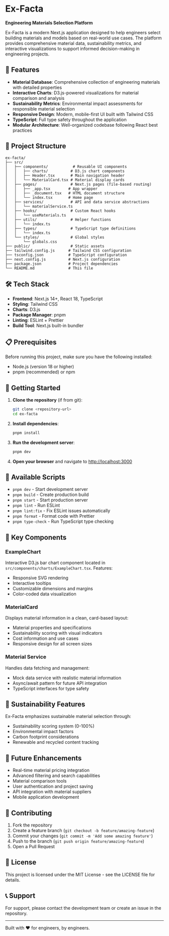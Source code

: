 # Ex-Facta

**Engineering Materials Selection Platform**

Ex-Facta is a modern Next.js application designed to help engineers select building materials and models based on real-world use cases. The platform provides comprehensive material data, sustainability metrics, and interactive visualizations to support informed decision-making in engineering projects.

## 🚀 Features

- **Material Database**: Comprehensive collection of engineering materials with detailed properties
- **Interactive Charts**: D3.js-powered visualizations for material comparison and analysis
- **Sustainability Metrics**: Environmental impact assessments for responsible material selection
- **Responsive Design**: Modern, mobile-first UI built with Tailwind CSS
- **TypeScript**: Full type safety throughout the application
- **Modular Architecture**: Well-organized codebase following React best practices

## 📁 Project Structure

```
ex-facta/
├── src/
│   ├── components/           # Reusable UI components
│   │   ├── charts/          # D3.js chart components
│   │   ├── Header.tsx       # Main navigation header
│   │   └── MaterialCard.tsx # Material display cards
│   ├── pages/               # Next.js pages (file-based routing)
│   │   ├── _app.tsx        # App wrapper
│   │   ├── _document.tsx   # HTML document structure
│   │   └── index.tsx       # Home page
│   ├── services/            # API and data service abstractions
│   │   └── materialService.ts
│   ├── hooks/               # Custom React hooks
│   │   └── useMaterials.ts
│   ├── utils/               # Helper functions
│   │   └── index.ts
│   ├── types/               # TypeScript type definitions
│   │   └── index.ts
│   └── styles/              # Global styles
│       └── globals.css
├── public/                  # Static assets
├── tailwind.config.js      # Tailwind CSS configuration
├── tsconfig.json           # TypeScript configuration
├── next.config.js          # Next.js configuration
├── package.json            # Project dependencies
└── README.md               # This file
```

## 🛠 Tech Stack

- **Frontend**: Next.js 14+, React 18, TypeScript
- **Styling**: Tailwind CSS
- **Charts**: D3.js
- **Package Manager**: pnpm
- **Linting**: ESLint + Prettier
- **Build Tool**: Next.js built-in bundler

## 📋 Prerequisites

Before running this project, make sure you have the following installed:

- Node.js (version 18 or higher)
- pnpm (recommended) or npm

## 🚀 Getting Started

1. **Clone the repository** (if from git):

   ```bash
   git clone <repository-url>
   cd ex-facta
   ```

2. **Install dependencies**:

   ```bash
   pnpm install
   ```

3. **Run the development server**:

   ```bash
   pnpm dev
   ```

4. **Open your browser** and navigate to [http://localhost:3000](http://localhost:3000)

## 📜 Available Scripts

- `pnpm dev` - Start development server
- `pnpm build` - Create production build
- `pnpm start` - Start production server
- `pnpm lint` - Run ESLint
- `pnpm lint:fix` - Fix ESLint issues automatically
- `pnpm format` - Format code with Prettier
- `pnpm type-check` - Run TypeScript type checking

## 🎨 Key Components

### ExampleChart

Interactive D3.js bar chart component located in `src/components/charts/ExampleChart.tsx`. Features:

- Responsive SVG rendering
- Interactive tooltips
- Customizable dimensions and margins
- Color-coded data visualization

### MaterialCard

Displays material information in a clean, card-based layout:

- Material properties and specifications
- Sustainability scoring with visual indicators
- Cost information and use cases
- Responsive design for all screen sizes

### Material Service

Handles data fetching and management:

- Mock data service with realistic material information
- Async/await pattern for future API integration
- TypeScript interfaces for type safety

## 🌱 Sustainability Features

Ex-Facta emphasizes sustainable material selection through:

- Sustainability scoring system (0-100%)
- Environmental impact factors
- Carbon footprint considerations
- Renewable and recycled content tracking

## 🔮 Future Enhancements

- Real-time material pricing integration
- Advanced filtering and search capabilities
- Material comparison tools
- User authentication and project saving
- API integration with material suppliers
- Mobile application development

## 🤝 Contributing

1. Fork the repository
2. Create a feature branch (`git checkout -b feature/amazing-feature`)
3. Commit your changes (`git commit -m 'Add some amazing feature'`)
4. Push to the branch (`git push origin feature/amazing-feature`)
5. Open a Pull Request

## 📄 License

This project is licensed under the MIT License - see the LICENSE file for details.

## 📞 Support

For support, please contact the development team or create an issue in the repository.

---

Built with ❤️ for engineers, by engineers.
